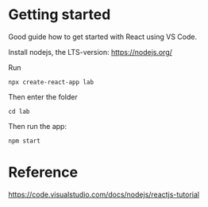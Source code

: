 # Getting started

Good guide how to get started with React using VS Code.

Install nodejs, the LTS-version: https://nodejs.org/

Run

    npx create-react-app lab

Then enter the folder

    cd lab

Then run the app:
    
    npm start


# Reference

https://code.visualstudio.com/docs/nodejs/reactjs-tutorial

